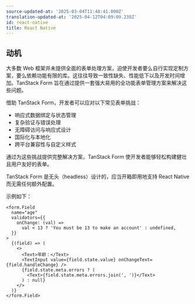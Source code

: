 ```yaml
---
source-updated-at: '2025-03-04T11:48:41.000Z'
translation-updated-at: '2025-04-12T04:09:09.238Z'
id: react-native
title: React Native
---
```

## 动机

大多数 Web 框架并未提供全面的表单处理方案，迫使开发者要么自行实现定制方案，要么依赖功能有限的库。这往往导致一致性缺失、性能低下以及开发时间增加。TanStack Form 旨在通过提供一套强大易用的全功能表单管理方案来解决这些问题。

借助 TanStack Form，开发者可以应对以下常见表单挑战：

- 响应式数据绑定与状态管理
- 复杂验证与错误处理
- 无障碍访问与响应式设计
- 国际化与本地化
- 跨平台兼容性与自定义样式

通过为这些挑战提供完整解决方案，TanStack Form 使开发者能够轻松构建健壮且用户友好的表单。

TanStack Form 是无头（headless）设计的，应当开箱即用地支持 React Native 而无需任何额外配置。

示例如下：

```tsx
<form.Field
  name="age"
  validators={{
    onChange: (val) =>
      val < 13 ? 'You must be 13 to make an account' : undefined,
  }}
>
  {(field) => (
    <>
      <Text>年龄：</Text>
      <TextInput value={field.state.value} onChangeText={field.handleChange} />
      {field.state.meta.errors ? (
        <Text>{field.state.meta.errors.join(', ')}</Text>
      ) : null}
    </>
  )}
</form.Field>
```
